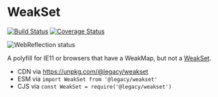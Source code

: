 # WeakSet

[![Build Status](https://travis-ci.com/ungap/weakset.svg?branch=master)](https://travis-ci.com/ungap/weakset) [![Coverage Status](https://coveralls.io/repos/github/ungap/weakset/badge.svg?branch=master)](https://coveralls.io/github/ungap/weakset?branch=master)

![WebReflection status](https://offline.report/status/webreflection.svg)

A polyfill for IE11 or browsers that have a WeakMap, but not a [WeakSet](https://developer.mozilla.org/en-US/docs/Web/JavaScript/Reference/Global_Objects/WeakSet).

  * CDN via https://unpkg.com/@legacy/weakset
  * ESM via `import WeakSet from '@legacy/weakset'`
  * CJS via `const WeakSet = require('@legacy/weakset')`
